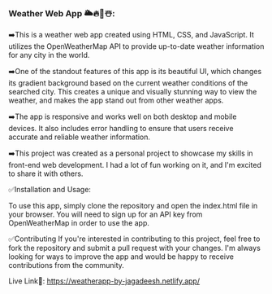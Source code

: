 ### Weather Web App 🌥️🔥🌈☃️:

➡️This is a weather web app created using HTML, CSS, and JavaScript. It utilizes the OpenWeatherMap API to provide up-to-date weather information for any city in the world.

➡️One of the standout features of this app is its beautiful UI, which changes its gradient background based on the current weather conditions of the searched city. This creates a unique and visually stunning way to view the weather, and makes the app stand out from other weather apps.

➡️The app is responsive and works well on both desktop and mobile devices. It also includes error handling to ensure that users receive accurate and reliable weather information.

➡️This project was created as a personal project to showcase my skills in front-end web development. I had a lot of fun working on it, and I'm excited to share it with others.

✅Installation and Usage:

To use this app, simply clone the repository and open the index.html file in your browser. You will need to sign up for an API key from OpenWeatherMap in order to use the app.

✅Contributing If you're interested in contributing to this project, feel free to fork the repository and submit a pull request with your changes. I'm always looking for ways to improve the app and would be happy to receive contributions from the community.


Live Link🚀: https://weatherapp-by-jagadeesh.netlify.app/
